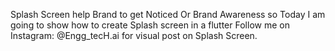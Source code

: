 Splash Screen help Brand to get Noticed Or Brand Awareness so Today I am going to show how to create Splash screen in a flutter
Follow me on Instagram: @Engg_tecH.ai for visual post on Splash Screen.
